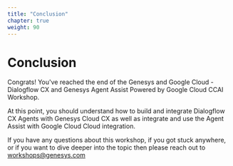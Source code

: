 ```yaml
---
title: "Conclusion"
chapter: true
weight: 90
---
```


# Conclusion

Congrats! You've reached the end of the Genesys and Google Cloud - Dialogflow CX and Genesys Agent Assist Powered by Google Cloud CCAI Workshop. 

At this point, you should understand how to build and integrate Dialogflow CX Agents with Genesys Cloud CX as well as integrate and use the Agent Assist with Google Cloud Cloud integration.

If you have any questions about this workshop, if you got stuck anywhere, or if you want to dive deeper into the topic then please reach out to workshops@genesys.com